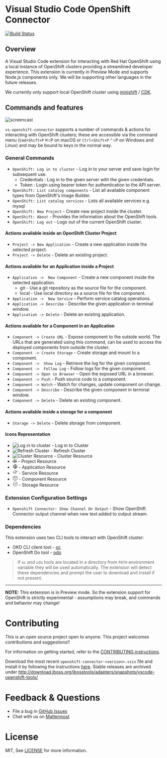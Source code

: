 # Visual Studio Code OpenShift Connector

[![Build Status](https://travis-ci.org/redhat-developer/vscode-openshift-tools.svg?branch=master)](https://travis-ci.org/redhat-developer/vscode-openshift-tools)

## Overview

A Visual Studio Code extension for interacting with Red Hat OpenShift using a local instance of OpenShift clusters providing a streamlined developer experience. This extension is currently in Preview Mode and supports Node.js components only. We will be supporting other languages in the future releases.

We currently only support local OpenShift cluster using [minishift](https://github.com/minishift/minishift/releases) / [CDK](https://developers.redhat.com/products/cdk/download/).

## Commands and features

![ screencast ](https://raw.githubusercontent.com/redhat-developer/vscode-java/master/images/readme.gif)

`vs-openshift-connector` supports a number of commands & actions for interacting with OpenShift clusters; these are accessible via the command menu (`Cmd+Shift+P` <kbd>⌘⇧P</kbd> on macOS or `Ctrl+Shift+P` <kbd>⌃⇧P</kbd> on Windows and Linux) and may be bound to keys in the normal way.

### General Commands

* `OpenShift: Log in to cluster` - Log in to your server and save login for subsequent use.
    * Credentials : Log in to the given server with the given credentials.
    * Token : Login using bearer token for authentication to the API server.
* `OpenShift: List catalog components` - List all available component types from OpenShift's Image Builder.
* `OpenShift: List catalog services` - Lists all available services e.g. mysql
* `OpenShift: New Project` - Create new project inside the cluster.
* `OpenShift: About` - Provides the information about the OpenShift tools.
* `OpenShift: Log out` - Logs out of the current OpenShift cluster.

#### Actions available inside an OpenShift Cluster Project

   * `Project -> New Application` - Create a new application inside the selected project.
   * `Project -> Delete` - Delete an existing project.

#### Actions available for an Application inside a Project

   * `Application ->  New Component` - Create a new component inside the selected application.
        * git - Use a git repository as the source file for the component.
        * local - Use local directory as a source file for the component.
   * `Application ->  New Service` - Perform service catalog operations.
   * `Application -> Describe` - Describe the given application in terminal window.
   * `Application -> Delete` - Delete an existing application.

#### Actions available for a Component in an Application

   * `Component -> Create URL` - Expose component to the outside world. The URLs that are generated using this command, can be used to access the deployed components from outside the cluster.
   * `Component -> Create Storage` - Create storage and mount to a component.
   * `Component ->  Show Log` - Retrieve the log for the given component.
   * `Component ->  Follow Log` - Follow logs for the given component.
   * `Component -> Open in Browser` - Open the exposed URL in a browser.
   * `Component -> Push` - Push source code to a component.
   * `Component -> Watch` - Watch for changes, update component on change.
   * `Component -> Describe` - Describe the given component in terminal window.
   * `Component -> Delete` - Delete an existing component.

#### Actions available inside a storage for a component

   * `Storage -> Delete` - Delete storage from component.

#### Icons Representation
* ![Log in to cluster](https://raw.githubusercontent.com/redhat-developer/vscode-openshift-tools/master/images/dark/login.png) - Log in to Cluster
* ![Refresh Cluster](https://raw.githubusercontent.com/redhat-developer/vscode-openshift-tools/master/images/dark/refresh.png) - Refresh Cluster
* ![Cluster Resource](https://raw.githubusercontent.com/redhat-developer/vscode-openshift-tools/master/images/cluster.png) - Cluster Resource
* ![Project Resource](https://raw.githubusercontent.com/redhat-developer/vscode-openshift-tools/master/images/project.png) - Project Resource
* ![Application Resource](https://raw.githubusercontent.com/redhat-developer/vscode-openshift-tools/master/images/application.png) - Application Resource
* ![Service Resource](https://raw.githubusercontent.com/redhat-developer/vscode-openshift-tools/master/images/service.png) - Service Resource
* ![Component Resource](https://raw.githubusercontent.com/redhat-developer/vscode-openshift-tools/master/images/component.png) - Component Resource
* ![Storage Resource](https://raw.githubusercontent.com/redhat-developer/vscode-openshift-tools/master/images/storage.png) - Storage Resource


### Extension Configuration Settings
   * `Openshift Connector: Show Channel On Output` - Show OpenShift Connector output channel when new text added to output stream.

### Dependencies

This extension uses two CLI tools to interact with OpenShift cluster:
* OKD CLI client tool - [oc](https://github.com/openshift/origin/releases)
* OpenShift Do tool - [odo](https://github.com/redhat-developer/odo/releases)

> If `oc` and `odo` tools are located in a directory from `PATH` environment variable they will be used automatically. 
The extension will detect these dependencies and prompt the user to download and install if not present.

----------------------------------------------------------------------------------------------------------------------------------------

**NOTE:** This extension is in Preview mode. So the extension support for OpenShift is strictly experimental - assumptions may break, and commands and behavior may change!


Contributing
============
This is an open source project open to anyone. This project welcomes contributions and suggestions!!

For information on getting started, refer to the [CONTRIBUTING instructions](CONTRIBUTING.md).

Download the most recent `openshift-connector-<version>.vsix` file and install it by following the instructions [here](https://code.visualstudio.com/docs/editor/extension-gallery#_install-from-a-vsix). Stable releases are archived under http://download.jboss.org/jbosstools/adapters/snapshots/vscode-openshift-tools/

Feedback & Questions
====================
* File a bug in [GitHub Issues](https://github.com/redhat-developer/vscode-openshift-tools/issues)
* Chat with us on [Mattermost](https://chat.openshift.io/developers/channels/adapters)

License
=======
MIT, See [LICENSE](LICENSE) for more information.
